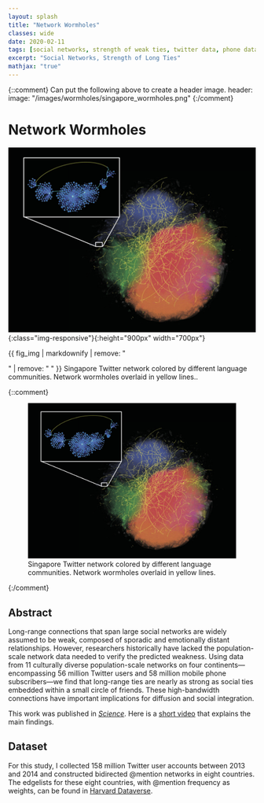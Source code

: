 ```yaml
---
layout: splash
title: "Network Wormholes"
classes: wide
date: 2020-02-11
tags: [social networks, strength of weak ties, twitter data, phone data, network wormholes]
excerpt: "Social Networks, Strength of Long Ties"
mathjax: "true"
---
```

{::comment}
Can put the following above to create a header image.
header:
  image: "/images/wormholes/singapore_wormholes.png"
{:/comment}


# Network Wormholes
![Singapore](/images/wormholes/singapore_wormholes.png){:class="img-responsive"}{:height="900px" width="700px"}

{{ fig_img | markdownify | remove: "

" | remove: "
" }} Singapore Twitter network colored by different language communities. Network wormholes overlaid in yellow lines.. 

{::comment}
<figure>
	<a href="https://science.sciencemag.org/content/362/6421/1410">
		<img src="/images/wormholes/singapore_wormholes.png" width="600">
	</a>
	<figcaption>Singapore Twitter network colored by different language communities. Network wormholes overlaid in yellow lines.</figcaption>
</figure>

{:/comment}

## Abstract
Long-range connections that span large social networks are widely assumed to be weak, composed of sporadic and emotionally distant relationships. However, researchers historically have lacked the population-scale network data needed to verify the predicted weakness. Using data from 11 culturally diverse population-scale networks on four continents—encompassing 56 million Twitter users and 58 million mobile phone subscribers—we find that long-range ties are nearly as strong as social ties embedded within a small circle of friends. These high-bandwidth connections have important implications for diffusion and social integration.

This work was published in [*Science*](https://science.sciencemag.org/content/362/6421/1410).
Here is a [short video](https://www.dropbox.com/s/t847u2lrwxsbt5e/scipak_strength_of_long_ties.mp4?dl=0) that explains the main findings.

## Dataset
For this study, I collected 158 million Twitter user accounts between 2013 and 2014 and constructed bidirected @mention networks in eight countries. The edgelists for these eight countries, with @mention frequency as weights, can be found in [Harvard Dataverse](https://doi.org/10.7910/DVN/NPRNCC).